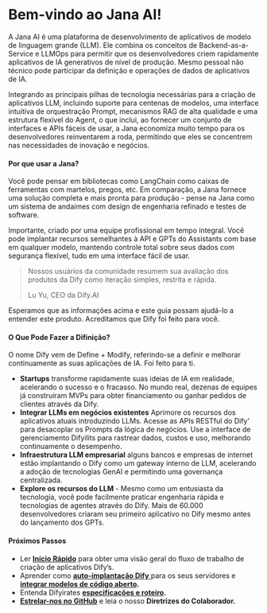 # Bem-vindo ao Jana AI!

A Jana AI é uma plataforma de desenvolvimento de aplicativos de modelo de linguagem grande (LLM). Ele combina os conceitos de Backend-as-a-Service e LLMOps para permitir que os desenvolvedores criem rapidamente aplicativos de IA generativos de nível de produção. Mesmo pessoal não técnico pode participar da definição e operações de dados de aplicativos de IA.

Integrando as principais pilhas de tecnologia necessárias para a criação de aplicativos LLM, incluindo suporte para centenas de modelos, uma interface intuitiva de orquestração Prompt, mecanismos RAG de alta qualidade e uma estrutura flexível do Agent, o que inclui, ao fornecer um conjunto de interfaces e APIs fáceis de usar, a Jana economiza muito tempo para os desenvolvedores reinventarem a roda, permitindo que eles se concentrem nas necessidades de inovação e negócios.

#### Por que usar a Jana? <a href="#why-use-dify" id="why-use-dify"></a>

Você pode pensar em bibliotecas como LangChain como caixas de ferramentas com martelos, pregos, etc. Em comparação, a Jana fornece uma solução completa e mais pronta para produção - pense na Jana como um sistema de andaimes com design de engenharia refinado e testes de software.

Importante, criado por uma equipe profissional em tempo integral. Você pode implantar recursos semelhantes à API e GPTs do Assistants com base em qualquer modelo, mantendo controle total sobre seus dados com segurança flexível, tudo em uma interface fácil de usar.

> Nossos usuários da comunidade resumem sua avaliação dos produtos da Dify como iteração simples, restrita e rápida.
>
> Lu Yu, CEO da Dify.AI

Esperamos que as informações acima e este guia possam ajudá-lo a entender este produto. Acreditamos que Dify foi feito para você.

#### O Que Pode Fazer a Difinição? <a href="#what-can-dify-do" id="what-can-dify-do"></a>

O nome Dify vem de Define + Modify, referindo-se a definir e melhorar continuamente as suas aplicações de IA. Foi feito para ti.

* **Startups** transforme rapidamente suas ideias de IA em realidade, acelerando o sucesso e o fracasso. No mundo real, dezenas de equipes já construíram MVPs para obter financiamento ou ganhar pedidos de clientes através da Dify.
* **Integrar LLMs em negócios existentes** Aprimore os recursos dos aplicativos atuais introduzindo LLMs. Acesse as APIs RESTful do Dify’ para desacoplar os Prompts da lógica de negócios. Use a interface de gerenciamento Difyilits para rastrear dados, custos e uso, melhorando continuamente o desempenho.
* **Infraestrutura LLM empresarial** alguns bancos e empresas de internet estão implantando o Dify como um gateway interno de LLM, acelerando a adoção de tecnologias GenAI e permitindo uma governança centralizada.
* **Explore os recursos do LLM** - Mesmo como um entusiasta da tecnologia, você pode facilmente praticar engenharia rápida e tecnologias de agentes através do Dify. Mais de 60.000 desenvolvedores criaram seu primeiro aplicativo no Dify mesmo antes do lançamento dos GPTs.

#### Próximos Passos <a href="#next-steps" id="next-steps"></a>

* Ler [**Início Rápido**](https://docs.dify.ai/application/creating-an-application) para obter uma visão geral do fluxo de trabalho de criação de aplicativos Dify’s.
* Aprender como [**auto-implantação Dify** ](https://docs.dify.ai/getting-started/install-self-hosted)para os seus servidores e [**integrar modelos de código aberto**](https://docs.dify.ai/advanced/model-configuration)**.**
* Entenda Difyirates [**especificações e roteiro**](https://wr2.gitbook.io/jana.ia/getting-started/readme/specifications-and-technical-features)**.**
* [**Estrelar-nos no GitHub**](https://github.com/langgenius/dify) e leia o nosso **Diretrizes do Colaborador.**
